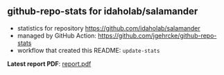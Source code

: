 ## github-repo-stats for idaholab/salamander

- statistics for repository https://github.com/idaholab/salamander
- managed by GitHub Action: https://github.com/jgehrcke/github-repo-stats
- workflow that created this README: `update-stats`

**Latest report PDF**: [report.pdf](https://github.com/idaholab/repository-statistics/raw/main/idaholab/salamander/latest-report/report.pdf)

